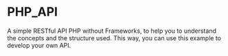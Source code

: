 # PHP_API
A simple RESTful API PHP without Frameworks, to help you to understand  the concepts and the structure used. This way, you can use this example to develop your own API.
